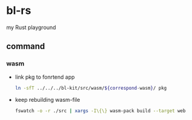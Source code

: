 # bl-rs

my Rust playground

## command

### wasm

- link pkg to fonrtend app

  ```bash
  ln -sfT ../../../bl-kit/src/wasm/${correspond-wasm}/ pkg
  ```

- keep rebuilding wasm-file

  ```bash
  fswatch -o -r ./src | xargs -I\{\} wasm-pack build --target web
  ```
